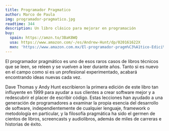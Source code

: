 ```yaml
---
title: Programador Pragmatico
author: Marco de Paula
img: programador-pragmatico.jpg
readtime: 344
description: Un libro clásico para mejorar en programación
buy:
  spain: https://amzn.to/3BaK8WQ
  usa: https://www.amazon.com/-/es/Andrew-Hunt/dp/020161622X
  mxn: 'https://www.amazon.com.mx/El-programador-pragm%C3%A1tico-Edici%C3%B3n-especial/dp/8441545871/ref=sr_1_1?__mk_es_MX=%C3%85M%C3%85%C5%BD%C3%95%C3%91&sr=8-1'
---
```


El programador pragmático es uno de esos raros casos de libros técnicos que se leen, se releen y se vuelven a leer durante años. Tanto si es nuevo en el campo como si es un profesional experimentado, acabará encontrando ideas nuevas cada vez.

Dave Thomas y Andy Hunt escribieron la primera edición de este libro tan influyente en 1999 para ayudar a sus clientes a crear software mejor y a redescubrir el placer de escribir código. Estas lecciones han ayudado a una generación de programadores a examinar la propia esencia del desarrollo de software, independientemente de cualquier lenguaje, framework o metodología en particular, y la filosofía pragmática ha sido el germen de cientos de libros, screencasts y audiolibros, además de miles de carreras e historias de éxito.